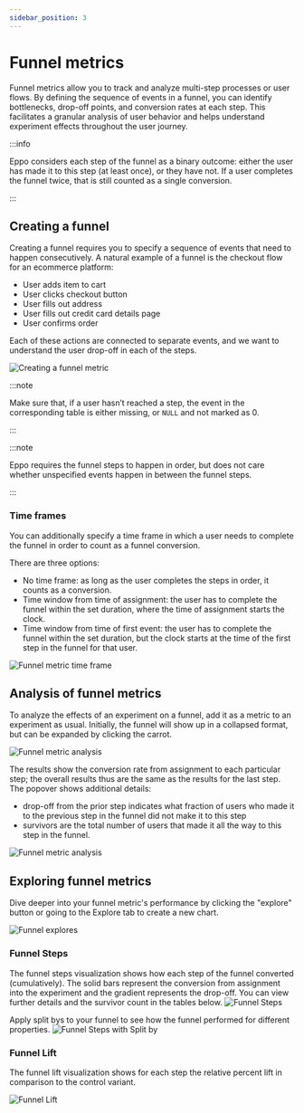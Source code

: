 ```yaml
---
sidebar_position: 3
---
```


# Funnel metrics

Funnel metrics allow you to track and analyze multi-step processes or user flows.
By defining the sequence of events in a funnel, you can identify bottlenecks, drop-off points, and conversion rates at each step.
This facilitates a granular analysis of user behavior and helps understand experiment effects throughout the user journey.

:::info

Eppo considers each step of the funnel as a binary outcome: either the user has made it to this step (at least once), or they have not. If a user completes the funnel twice, that is still counted as a single conversion.

:::

## Creating a funnel

Creating a funnel requires you to specify a sequence of events that need to happen consecutively.
A natural example of a funnel is the checkout flow for an ecommerce platform:

- User adds item to cart
- User clicks checkout button
- User fills out address
- User fills out credit card details page
- User confirms order

Each of these actions are connected to separate events, and we want to understand the user drop-off in each of the steps.

![Creating a funnel metric](/img/data-management/metrics/funnel-create-metric.png)

:::note

Make sure that, if a user hasn’t reached a step, the event in the corresponding table is either missing, or `NULL` and not marked as 0. 

:::

:::note

Eppo requires the funnel steps to happen in order, but does not care whether unspecified events happen in between the funnel steps.

:::

### Time frames

You can additionally specify a time frame in which a user needs to complete the funnel in order to count as a funnel conversion.

There are three options:

- No time frame: as long as the user completes the steps in order, it counts as a conversion.
- Time window from time of assignment: the user has to complete the funnel within the set duration, where the time of assignment starts the clock.
- Time window from time of first event: the user has to complete the funnel within the set duration, but the clock starts at the time of the first step in the funnel for that user.

![Funnel metric time frame](/img/data-management/metrics/funnel-metric-timeframe.png)

## Analysis of funnel metrics

To analyze the effects of an experiment on a funnel, add it as a metric to an experiment as usual.
Initially, the funnel will show up in a collapsed format, but can be expanded by clicking the carrot.

![Funnel metric analysis](/img/data-management/metrics/funnel-analysis-collapsed.png)

The results show the conversion rate from assignment to each particular step; the overall results thus are the same as the results for the last step.
The popover shows additional details:

- drop-off from the prior step indicates what fraction of users who made it to the previous step in the funnel did not make it to this step
- survivors are the total number of users that made it all the way to this step in the funnel.

![Funnel metric analysis](/img/data-management/metrics/funnel-analysis.png)


## Exploring funnel metrics
Dive deeper into your funnel metric's performance by clicking the "explore" button or going to the Explore tab to create a new chart. 

![Funnel explores](/img/data-management/metrics/funnel_explores.gif)

### Funnel Steps
The funnel steps visualization shows how each step of the funnel converted (cumulatively). The solid bars represent the conversion from assignment into the experiment and the gradient represents the drop-off. You can view further details and the survivor count in the tables below.
![Funnel Steps](/img/data-management/metrics/funnel_steps_viz.png)

Apply split bys to your funnel to see how the funnel performed for different properties.
![Funnel Steps with Split by](/img/data-management/metrics/funnel_steps_splitby.png)

### Funnel Lift
The funnel lift visualization shows for each step the relative percent lift in comparison to the control variant. 

![Funnel Lift](/img/data-management/metrics/funnel_lift.png)
